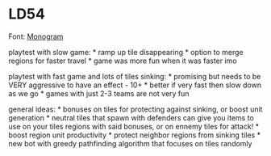 # LD54


Font: [Monogram](https://datagoblin.itch.io/monogram)

playtest with slow game:
    * ramp up tile disappearing
    * option to merge regions for faster travel
    * game was more fun when it was faster imo

playtest with fast game and lots of tiles sinking:
    * promising but needs to be VERY aggressive to have an effect - 10+
    * better if very fast then slow down as we go
    * games with just 2-3 teams are not very fun

general ideas:
    * bonuses on tiles for protecting against sinking, or boost unit generation
    * neutral tiles that spawn with defenders can give you items to use on your tiles regions with said bonuses, or on ennemy tiles for attack!
        * boost region unit productivity
        * protect neighbor regions from sinking tiles
    * new bot with greedy pathfinding algorithm that focuses on tiles randomly
    